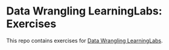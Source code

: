 # Data Wrangling LearningLabs: Exercises
This repo contains exercises for [Data Wrangling LearningLabs](https://github.com/lighthouse-labs/data-wrangling-curriculum).
